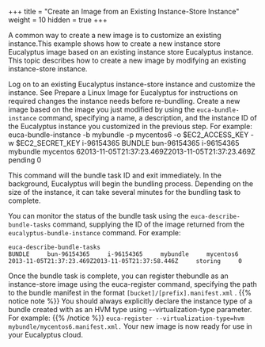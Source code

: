 +++
title = "Create an Image from an Existing Instance-Store Instance"
weight = 10
hidden = true
+++

A common way to create a new image is to customize an existing instance.This example shows how to create a new instance store Eucalyptus image based on an existing instance store Eucalyptus instance. This topic describes how to create a new image by modifying an existing instance-store instance. 

Log on to an existing Eucalyptus instance-store instance and customize the instance. See Prepare a Linux Image for Eucalyptus []() for instructions on required changes the instance needs before re-bundling. Create a new image based on the image you just modified by using the `euca-bundle-instance` command, specifying a name, a description, and the instance ID of the Eucalyptus instance you customized in the previous step. For example: 
    euca-bundle-instance -b mybundle -p mycentos6 -o $EC2_ACCESS_KEY -w $EC2_SECRET_KEY i-96154365
    BUNDLE     bun-96154365     i-96154365     mybundle     mycentos     62013-11-05T21:37:23.469Z2013-11-05T21:37:23.469Z     pending     0

This command will the bundle task ID and exit immediately. In the background, Eucalyptus will begin the bundling process. Depending on the size of the instance, it can take several minutes for the bundling task to complete. 

You can monitor the status of the bundle task using the `euca-describe-bundle-tasks` command, supplying the ID of the image returned from the `eucalyptus-bundle-instance` command. For example: 


    euca-describe-bundle-tasks
    BUNDLE     bun-96154365     i-96154365     mybundle     mycentos6     2013-11-05T21:37:23.469Z2013-11-05T21:37:58.446Z     storing     0



Once the bundle task is complete, you can register thebundle as an instance-store image using the euca-register command, specifying the path to the bundle manifest in the format `[bucket]/[prefix].manifest.xml` . 
{{% notice note %}}
You should always explicitly declare the instance type of a bundle created with as an HVM type using --virtualization-type parameter. For example: 
{{% /notice %}}
`euca-register --virtualization-type=hvm mybundle/mycentos6.manifest.xml.` Your new image is now ready for use in your Eucalyptus cloud. 